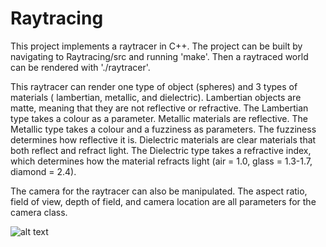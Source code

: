 # Raytracing
This project implements a raytracer in C++. The project can be built by navigating to Raytracing/src and running 'make'. Then a raytraced world can be rendered with './raytracer'.

This raytracer can render one type of object (spheres) and 3 types of materials ( lambertian, metallic, and dielectric). Lambertian objects are matte, meaning that they are not reflective or refractive. The Lambertian type takes a colour as a parameter. Metallic materials are reflective. The Metallic type takes a colour and a fuzziness as parameters. The fuzziness determines how reflective it is. Dielectric materials are clear materials that both reflect and refract light. The Dielectric type takes a refractive index, which determines how the material refracts light (air = 1.0, glass = 1.3-1.7, diamond = 2.4).

The camera for the raytracer can also be manipulated. The aspect ratio, field of view, depth of field, and camera location are all parameters for the camera class.

![alt text](images/image.ppm)